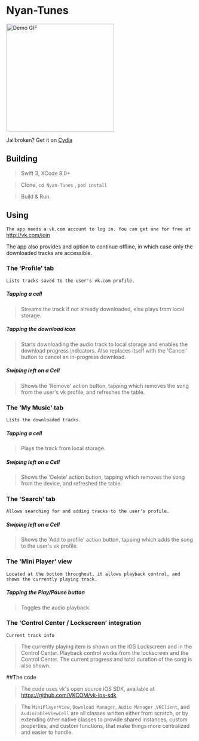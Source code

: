 # Nyan-Tunes

<img src="http://thepsguy.github.io/images/NyanTunes1.0.3.gif" alt="Demo GIF" width="288px"/>

Jailbroken? Get it on [Cydia](http://cydia.saurik.com/package/net.thepsguy.nyantunes/)

## Building
> Swift 3, XCode 8.0+

> Clone, `cd Nyan-Tunes` , `pod install`

> Build & Run.


## Using
`The app needs a vk.com account to log in. You can get one for free at` http://vk.com/join 


The app also provides and option to continue offline, in which case only the downloaded tracks are accessible.

### The 'Profile' tab
`Lists tracks saved to the user's vk.com profile.`

##### Tapping a cell
>Streams the track if not already downloaded, else plays from local storage.

##### Tapping the download icon
>Starts downloading the audio track to local storage and enables the download progress indicators.
    Also replaces itself with the 'Cancel' button to cancel an in-progress download.

##### Swiping left on a Cell
>Shows the 'Remove' action button, tapping which removes the song from the user's
  vk profile, and refreshes the table.
  

### The 'My Music' tab
`Lists the downloaded tracks.`

##### Tapping a cell
>Plays the track from local storage.

##### Swiping left on a Cell
>Shows the 'Delete' action button, tapping which removes the song from the device, and
  refreshed the table.


### The 'Search' tab
`Allows searching for and adding tracks to the user's profile.`

##### Swiping left on a Cell
>Shows the 'Add to profile' action button, tapping which adds the song to the user's
  vk profile.
  
  
### The 'Mini Player' view
`Located at the bottom throughout, it allows playback control, and shows the currently playing track.`

##### Tapping the Play/Pause button
>Toggles the audio playback.


### The 'Control Center / Lockscreen' integration
`Current track info`
>The currently playing item is shown on the iOS Lockscreen and in the Control Center.
>Playback control works from the lockscreen and the Control Center.
>The current progress and total duration of the song is also shown.

##The code
>The code uses vk's open source iOS SDK, available at https://github.com/VKCOM/vk-ios-sdk

> The `MiniPlayerView`, `Download Manager`, `Audio Manager` ,`VKClient`, and `AudioTableViewCell` are all
  classes written either from scratch, or by extending other native classes to provide shared instances,
  custom properties, and custom functions, that make things more centralized and easier to handle.
